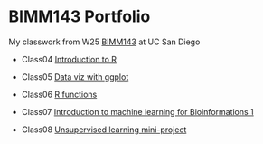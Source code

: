 # BIMM143 Portfolio

My classwork from W25 [BIMM143](https://github.com/kangssion/bimm143_github) at UC San Diego

- Class04 [Introduction to R](https://github.com/kangssion/bimm143_github/blob/main/class04/SKangBIMM143Lab04.pdf)

- Class05 [Data viz with ggplot](https://htmlpreview.github.io/?https://raw.githubusercontent.com/kangssion/bimm143_github/refs/heads/main/class05/class05.html)

- Class06 [R functions](https://htmlpreview.github.io/?https://raw.githubusercontent.com/kangssion/bimm143_github/refs/heads/main/class06/class06.html)

- Class07 [Introduction to machine learning for Bioinformations 1](https://htmlpreview.github.io/?https://raw.githubusercontent.com/kangssion/bimm143_github/refs/heads/main/class07/class07.html)

- Class08 [Unsupervised learning mini-project](https://htmlpreview.github.io/?)

